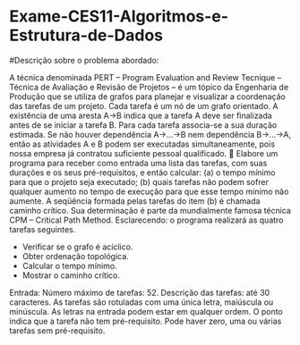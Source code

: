 # Exame-CES11-Algoritmos-e-Estrutura-de-Dados
#Descrição sobre o problema abordado:

A técnica denominada PERT – Program Evaluation and Review Tecnique – Técnica de
Avaliação e Revisão de Projetos – é um tópico da Engenharia de Produção que se utiliza
de grafos para planejar e visualizar a coordenação das tarefas de um projeto.
Cada tarefa é um nó de um grafo orientado. A existência de uma aresta A→B indica que
a tarefa A deve ser finalizada antes de se iniciar a tarefa B. Para cada tarefa associa-se a
sua duração estimada.
Se não houver dependência A→...→B nem dependência B→...→A, então as atividades
A e B podem ser executadas simultaneamente, pois nossa empresa já contratou suficiente
pessoal qualificado. 
Elabore um programa para receber como entrada uma lista das tarefas, com suas durações
e os seus pré-requisitos, e então calcular:
(a) o tempo mínimo para que o projeto seja executado;
(b) quais tarefas não podem sofrer qualquer aumento no tempo de execução para que
esse tempo mínimo não aumente.
A seqüência formada pelas tarefas do item (b) é chamada caminho crítico. Sua
determinação é parte da mundialmente famosa técnica CPM – Critical Path Method.
Esclarecendo: o programa realizará as quatro tarefas seguintes.
- Verificar se o grafo é acíclico.
- Obter ordenação topológica.
- Calcular o tempo mínimo.
- Mostrar o caminho crítico.
  
Entrada:
Número máximo de tarefas: 52.
Descrição das tarefas: até 30 caracteres.
As tarefas são rotuladas com uma única letra, maiúscula ou minúscula.
As letras na entrada podem estar em qualquer ordem.
O ponto indica que a tarefa não tem pré-requisito.
Pode haver zero, uma ou várias tarefas sem pré-requisito.
